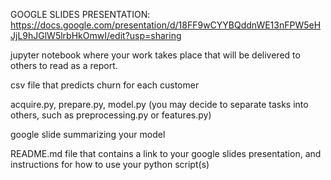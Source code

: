 
GOOGLE SLIDES PRESENTATION:
https://docs.google.com/presentation/d/18FF9wCYYBQddnWE13nFPW5eHJjL9hJGlW5lrbHkOmwI/edit?usp=sharing


jupyter notebook where your work takes place that will be delivered to others to read as a report.

csv file that predicts churn for each customer

acquire.py, prepare.py, model.py (you may decide to separate tasks into others, such as preprocessing.py or features.py)

google slide summarizing your model

README.md file that contains a link to your google slides presentation, and instructions for how to use your python script(s)
